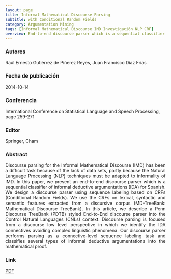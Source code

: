 ```yaml
---
layout: page
title: Informal Mathematical Discourse Parsing
subtitle: with Conditional Random Fields
category: Argumentation Mining
tags: [Informal Mathematical Discourse IMD Investigación NLP CRF]
overview: End-to-end discourse parser which is a sequential classifier of informal deductive argumentations (IDA) for Spanish use the CRFs.
---
```


### Autores
Raúl Ernesto Gutiérrez de Piñerez Reyes, Juan Francisco Díaz Frías

### Fecha de publicación
2014-10-14

### Conferencia
International Conference on Statistical Language and Speech Processing, page 259-271

### Editor
Springer, Cham

### Abstract

<p style='text-align: justify;'>
Discourse parsing for the Informal Mathematical Discourse (IMD) has been a difficult task because of the lack of data sets, partly because the Natural Language Processing (NLP) techniques must be adapted to informality of IMD. In this paper, we present an end-to-end discourse parser which is a sequential classifier of informal deductive argumentations (IDA) for Spanish. We design a discourse parser using sequence labeling based on CRFs (Conditional Random Fields). We use the CRFs on lexical, syntactic and semantic features extracted from a discursive corpus (MD-TreeBank: Mathematical Discourse TreeBank). In this article, we describe a Penn Discourse TreeBank (PDTB) styled End-to-End discourse parser into the Control Natural Languages (CNLs) context. Discourse parsing is focused from a discourse low level perspective in which we identify the IDA connectives avoiding complex linguistic phenomena. Our discourse parser performs parsing as a connective-level sequence labeling task and classifies several types of informal deductive argumentations into the mathematical proof.
</p>

### Link
[PDF](https://link.springer.com/chapter/10.1007/978-3-319-11397-5_20)
